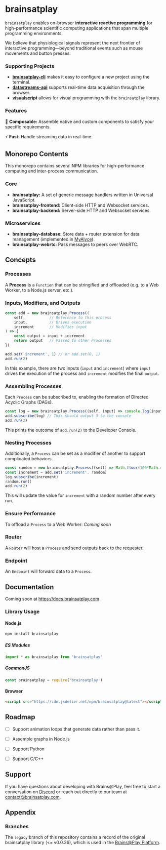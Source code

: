 # brainsatplay
`brainsatplay` enables on-browser **interactive reactive programming** for high-performance scientific computing applications that span multiple programming environments. 

We believe that physiological signals represent the next frontier of interactive programming—beyond traditional events such as mouse movements and button presses.

### Supporting Projects
- [**brainsatplay-cli**](https://github.com/brainsatplay/brainsatplay-cli) makes it easy to configure a new project using the terminal.
- [**datastreams-api**](https://github.com/brainsatplay/datastreams-api) supports real-time data acquisition through the browser.
- [**visualscript**](https://github.com/brainsatplay/visualscript) allows for visual programming with the `brainsatplay` library.

### Features
🧩 **Composable:** Assemble native and custom components to satisfy your specific requirements.

⚡ **Fast:** Handle streaming data in real-time.

## Monorepo Contents
This monorepo contains several NPM libraries for high-performance computing and inter-process communication.

### Core
- **brainsatplay:** A set of generic message handlers written in Universal JavaScript.
- **brainsatplay-frontend:** Client-side HTTP and Websocket services.
- **brainsatplay-backend:** Server-side HTTP and Websocket services.

### Microservices
- **brainsatplay-database:** Store data + router extension for data management (implemented in [MyAlyce](https://github.com/MyAlyce/myalyce)).
- **brainsatplay-webrtc:** Pass messages to peers over WebRTC.

## Concepts
### Processes
A **Process** is a `Function` that can be stringified and offloaded (e.g. to a Web Worker, to a Node.js server, etc.).

### Inputs, Modifiers, and Outputs
```javascript
const add = new brainsatplay.Process((
    self,           // Reference to this process
    input,          // Drives execution
    increment       // Modifies input
) => {
    const output = input + increment
    return output   // Passed to other Processes
})

add.set('increment', 1) // or add.set(0, 1)
add.run(2)
```

In this example, there are two inputs (`input` and `increment`) where `input` drives the execution of the process and `increment` modifies the final `output`. 

### Assembling Processes
Each `Process` can be subscribed to, enabling the formation of Directed Acyclic Graphs (DAGs).

```javascript
const log = new brainsatplay.Process((self, input) => console.log(input))
add.subscribe(log) // This should output 3 to the console
add.run(2)
```

This prints the outcome of `add.run(2)` to the Developer Console.

### Nesting Processes
Additionally, a `Process` can be set as a modifier of another to support  complicated behaviors.
```javascript
const random = new brainsatplay.Process((self) => Math.floor(100*Math.random()))
const increment = add.set('increment', random)
log.subscribe(increment)
random.run()
add.run(2)
```

This will update the value for `increment` with a random number after every run.

### Ensure Performance
To offload a `Process` to a Web Worker:
*Coming soon*

### Router
A `Router` will host a `Process` and send outputs back to the requester.

### Endpoint
An `Endpoint` will forward data to a `Process`.

## Documentation
Coming soon at https://docs.brainsatplay.com

### Library Usage
#### Node.js
```bash
npm install brainsatplay
``` 

##### ES Modules
```javascript
import * as brainsatplay from 'brainsatplay'
```

##### CommonJS
```javascript
const brainsatplay = require('brainsatplay')
``` 

#### Browser
```html
<script src="https://cdn.jsdelivr.net/npm/brainsatplay@latest"></script>
```

## Roadmap
- [ ] Support animation loops that generate data rather than pass it.
- [ ] Assemble graphs in Node.js
- [ ] Support Python
- [ ] Support C/C++


## Support
If you have questions about developing with Brains@Play, feel free to start a conversation on [Discord](https://discord.gg/tQ8P79tw8j) or reach out directly to our team at [contact@brainsatplay.com](mailto:contact@brainsatplay.com).


## Appendix
### Branches
The `legacy` branch of this repository contains a record of the original brainsatplay library (<= v0.0.36), which is used in the [Brains@Play Platform](https://github.com/brainsatplay/platform).

